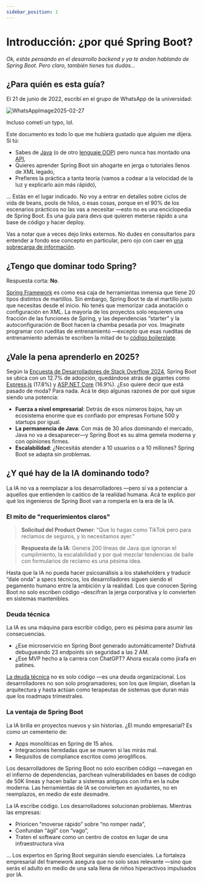 ```yaml
---
sidebar_position: 1
---
```


# Introducción: ¿por qué Spring Boot?

_Ok, estás pensando en el desarrollo backend y ya te andan hablando de Spring Boot. Pero claro, también tienes tus dudas…_

## ¿Para quién es esta guía?

El 21 de junio de 2022, escribí en el grupo de WhatsApp de la universidad:

<div className="">
  <img src={require('@site/static/img/WhatsAppImage2025-02-27.jpeg').default} alt="WhatsAppImage2025-02-27" />
</div>

Incluso cometí un typo, lol.

Este documento es todo lo que me hubiera gustado que alguien me dijera. Si tú:

* Sabes de [Java](https://www.java.com/) (o de otro [lenguaje OOP](https://www.freecodecamp.org/news/what-is-object-oriented-programming/)) pero nunca has montado una [API](https://aws.amazon.com/what-is/api/),
* Quieres aprender Spring Boot sin ahogarte en jerga o tutoriales llenos de XML legado,
* Prefieres la práctica a tanta teoría (vamos a codear a la velocidad de la luz y explicarlo aún más rápido),

… Estás en el lugar indicado. No voy a entrar en detalles sobre ciclos de vida de beans, pools de hilos, o esas cosas, porque en el 90% de los escenarios prácticos no las vas a necesitar —esto no es una enciclopedia de Spring Boot. Es una guía para devs que quieren meterse rápido a una base de código y hacer deploy.

Vas a notar que a veces dejo links externos. No dudes en consultarlos para entender a fondo ese concepto en particular, pero ojo con caer en [una sobrecarga de información](https://www.interaction-design.org/literature/article/information-overload-why-it-matters-and-how-to-combat-it).

## ¿Tengo que dominar todo Spring?

Respuesta corta: **No**.

[Spring Framework](https://spring.io/projects/spring-framework) es como esa caja de herramientas inmensa que tiene 20 tipos distintos de martillos. Sin embargo, Spring Boot te da el martillo justo que necesitas desde el inicio. No tenés que memorizar cada anotación o configuración en XML. La mayoría de los proyectos solo requieren una fracción de las funciones de Spring, y las dependencias “starter” y la autoconfiguración de Boot hacen la chamba pesada por vos. Imaginate programar con rueditas de entrenamiento —excepto que esas rueditas de entrenamiento además te escriben la mitad de tu [código boilerplate](https://aws.amazon.com/what-is/boilerplate-code/).

## ¿Vale la pena aprenderlo en 2025?

Según la [Encuesta de Desarrolladores de Stack Overflow 2024](https://survey.stackoverflow.co/2024/technology#most-popular-technologies-webframe), Spring Boot se ubica con un 12.7% de adopción, quedándose atrás de gigantes como [Express.js](https://expressjs.com/) (17.8%) y [ASP.NET Core](http://ASP.NET) (16.9%). ¿Eso quiere decir que está pasado de moda? Para nada. Acá te dejo algunas razones de por qué sigue siendo una potencia:

* **Fuerza a nivel empresarial**: Detrás de esos números bajos, hay un ecosistema enorme que es confiado por empresas Fortune 500 y startups por igual.
* **La permanencia de Java**: Con más de 30 años dominando el mercado, Java no va a desaparecer—y Spring Boot es su alma gemela moderna y con opiniones firmes.
* **Escalabilidad**: ¿Necesitás atender a 10 usuarios o a 10 millones? Spring Boot se adapta sin problemas.

## ¿Y qué hay de la IA dominando todo?

La IA no va a reemplazar a los desarrolladores —pero sí va a potenciar a aquellos que entienden lo caótico de la realidad humana. Acá te explico por qué los ingenieros de Spring Boot van a romperla en la era de la IA.

### El mito de "requerimientos claros"

> **Solicitud del Product Owner**: "Que lo hagas como TikTok pero para reclamos de seguros, y lo necesitamos ayer."

> **Respuesta de la IA**: Genera 200 líneas de Java que ignoran el cumplimiento, la escalabilidad y por qué mezclar tendencias de baile con formularios de reclamo es una pésima idea.

Hasta que la IA no pueda hacer psicoanálisis a los stakeholders y traducir “dale onda” a specs técnicos, los desarrolladores siguen siendo el pegamento humano entre la ambición y la realidad. Los que conocen Spring Boot no solo escriben código –descifran la jerga corporativa y lo convierten en sistemas mantenibles.

### Deuda técnica

La IA es una máquina para escribir código, pero es pésima para asumir las consecuencias.

* ¿Ese microservicio en Spring Boot generado automáticamente? Disfrutá debugueando 23 endpoints sin seguridad a las 2 AM.
* ¿Ese MVP hecho a la carrera con ChatGPT? Ahora escala como jirafa en patines.

[La deuda técnica](https://www.productplan.com/glossary/technical-debt/) no es solo código —es una deuda organizacional. Los desarrolladores no son solo programadores; son los que limpian, diseñan la arquitectura y hasta actúan como terapeutas de sistemas que duran más que los roadmaps trimestrales.

### La ventaja de Spring Boot

La IA brilla en proyectos nuevos y sin historias. ¿El mundo empresarial? Es como un cementerio de:

* Apps monolíticas en Spring de 15 años.
* Integraciones heredadas que se mueren si las mirás mal.
* Requisitos de compliance escritos como jeroglíficos.

Los desarrolladores de Spring Boot no solo escriben código —navegan en el infierno de dependencias, parchean vulnerabilidades en bases de código de 50K líneas y hacen bailar a sistemas antiguos con infra en la nube moderna. Las herramientas de IA se convierten en ayudantes, no en reemplazos, en medio de este desmadre.

La IA escribe código. Los desarrolladores solucionan problemas. Mientras las empresas:

* Prioricen “moverse rápido” sobre “no romper nada”,
* Confundan “ágil” con “vago”,
* Traten el software como un centro de costos en lugar de una infraestructura viva

… Los expertos en Spring Boot seguirán siendo esenciales. La fortaleza empresarial del framework asegura que no solo seas relevante —sino que serás el adulto en medio de una sala llena de niños hiperactivos impulsados por IA.